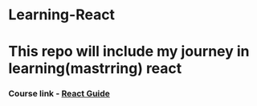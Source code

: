 # Learning-React

# This repo will include my journey in learning(mastrring) react 

### Course link - [React Guide](https://www.udemy.com/course/react-the-complete-guide-incl-redux/learn/lecture/25595350#overview)
